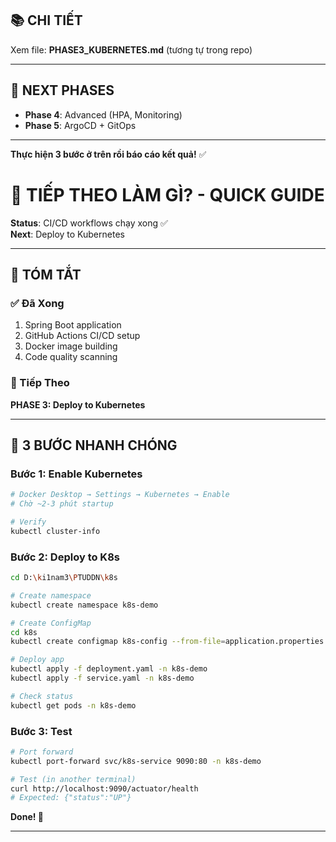 
## 📚 CHI TIẾT

Xem file: **PHASE3_KUBERNETES.md** (tương tự trong repo)

---

## 🔗 NEXT PHASES

- **Phase 4**: Advanced (HPA, Monitoring)
- **Phase 5**: ArgoCD + GitOps

---

**Thực hiện 3 bước ở trên rồi báo cáo kết quả!** ✅
# 🎯 TIẾP THEO LÀM GÌ? - QUICK GUIDE

**Status**: CI/CD workflows chạy xong ✅  
**Next**: Deploy to Kubernetes  

---

## 📍 TÓM TẮT

### ✅ Đã Xong
1. Spring Boot application
2. GitHub Actions CI/CD setup
3. Docker image building
4. Code quality scanning

### 🔄 Tiếp Theo
**PHASE 3: Deploy to Kubernetes**

---

## 🚀 3 BƯỚC NHANH CHÓNG

### **Bước 1: Enable Kubernetes**
```bash
# Docker Desktop → Settings → Kubernetes → Enable
# Chờ ~2-3 phút startup

# Verify
kubectl cluster-info
```

### **Bước 2: Deploy to K8s**
```bash
cd D:\ki1nam3\PTUDDN\k8s

# Create namespace
kubectl create namespace k8s-demo

# Create ConfigMap
cd k8s
kubectl create configmap k8s-config --from-file=application.properties -n k8s-demo

# Deploy app
kubectl apply -f deployment.yaml -n k8s-demo
kubectl apply -f service.yaml -n k8s-demo

# Check status
kubectl get pods -n k8s-demo
```

### **Bước 3: Test**
```bash
# Port forward
kubectl port-forward svc/k8s-service 9090:80 -n k8s-demo

# Test (in another terminal)
curl http://localhost:9090/actuator/health
# Expected: {"status":"UP"}
```

**Done! 🎉**

---

